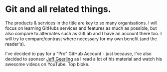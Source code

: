 # Git and all related things.

The products & services in the title are key to so many organisations. I will focus
on learning GitHubs services and features as much as possible, but also compare
to alternates such as GitLab and I have an account there too. I will try
to compare/contrast where necessary for my own benefit (and the reader's).

I've decided to pay for a "Pro" GitHub Account - just because, I've also decided
to sponsor [Jeff Geerling](https://github.com/geerlingguy) as I read a lot of his
material and watch his awesome videos on YouTube. Top bloke.
